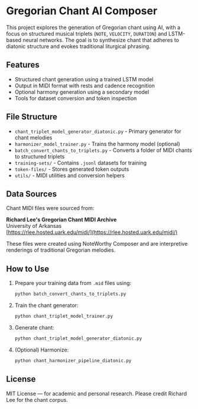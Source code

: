 # Gregorian Chant AI Composer

This project explores the generation of Gregorian chant using AI, with a focus on structured musical triplets (`NOTE`, `VELOCITY`, `DURATION`) and LSTM-based neural networks. The goal is to synthesize chant that adheres to diatonic structure and evokes traditional liturgical phrasing.

## Features

- Structured chant generation using a trained LSTM model
- Output in MIDI format with rests and cadence recognition
- Optional harmony generation using a secondary model
- Tools for dataset conversion and token inspection

## File Structure

- `chant_triplet_model_generator_diatonic.py` - Primary generator for chant melodies
- `harmonizer_model_trainer.py` - Trains the harmony model (optional)
- `batch_convert_chants_to_triplets.py` - Converts a folder of MIDI chants to structured triplets
- `training-sets/` - Contains `.jsonl` datasets for training
- `token-files/` - Stores generated token outputs
- `utils/` - MIDI utilities and conversion helpers

## Data Sources

Chant MIDI files were sourced from:

**Richard Lee's Gregorian Chant MIDI Archive**  
University of Arkansas  
[https://rlee.hosted.uark.edu/midi/](https://rlee.hosted.uark.edu/midi/)

These files were created using NoteWorthy Composer and are interpretive renderings of traditional Gregorian melodies.

## How to Use

1. Prepare your training data from `.mid` files using:
    ```bash
    python batch_convert_chants_to_triplets.py
    ```

2. Train the chant generator:
    ```bash
    python chant_triplet_model_trainer.py
    ```

3. Generate chant:
    ```bash
    python chant_triplet_model_generator_diatonic.py
    ```

4. (Optional) Harmonize:
    ```bash
    python chant_harmonizer_pipeline_diatonic.py
    ```

## License

MIT License — for academic and personal research. Please credit Richard Lee for the chant corpus.